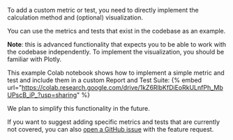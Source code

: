To add a custom metric or test, you need to directly implement the calculation method and (optional) visualization.

You can use the metrics and tests that exist in the codebase as an example.

**Note**: this is advanced functionality that expects you to be able to work with the codebase independently. To implement the visualization, you should be familiar with Plotly. 

This example Colab notebook shows how to implement a simple metric and test and include them in a custom Report and Test Suite:
{% embed url="https://colab.research.google.com/drive/1kZ6RlbKfDiEoRkULnfPh_MbUPscB_iP_?usp=sharing" %}

We plan to simplify this functionality in the future.

If you want to suggest adding specific metrics and tests that are currently not covered, you can also [open a GitHub issue](https://github.com/evidentlyai/evidently/issues) with the feature request.
